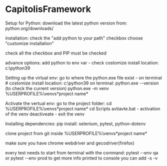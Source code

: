 # CapitolisFramework

Setup for Python:
download the latest python version from: python.org/downloads/

installation:
check the "add python to your path" checkbox 
choose "customize installation" 

check all the checkbox and PIP must be checked

advance options:
add python to env var - check
costomize install location:  c:\python39

Setting up the virtual env:
go to where the python.exe file exist - on terminal	# costomize install location:  c:\python39
on terminal: python.exe --version (to check the current version)
python.exe -m venv %USERPROFILE%\venvs\*project name*	

Activate the vertual env:
go to the project folder: cd %USERPROFILE%\venvs\*project name*
cd Scripts 
avtiavte.bat - activation of the venv
deactiveate - exit the venv

Installing dependencies:
pip install: selenium, pytest, python-dotenv

clone project from git inside %USERPROFILE%\venvs\*project name*

make sure you have chrome webdriver and gecodriver(firefox)

every test needs to start from terminal with the command: 
pytest --env qa 
or 
pytest --env prod
to get more info printed to console you can add -s -v


